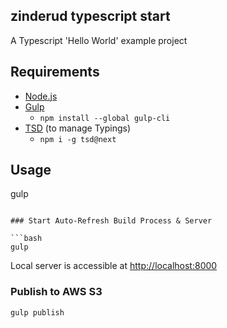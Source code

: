 zinderud typescript start 
---

A Typescript 'Hello World' example project  

 

## Requirements

- [Node.js](https://nodejs.org/en/download/package-manager/)
- [Gulp](http://gulpjs.com/)
  - `npm install --global gulp-cli`
- [TSD](http://definitelytyped.org/) (to manage Typings)
  - `npm i -g tsd@next `

## Usage

 gulp
 
```

### Start Auto-Refresh Build Process & Server

```bash
gulp
```

Local server is accessible at [http://localhost:8000](http://localhost:8000)

### Publish to AWS S3

```bash
gulp publish
```
 
